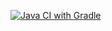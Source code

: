 [![Java CI with Gradle](https://github.com/YudinaKsenia/CI/actions/workflows/gradle.yml/badge.svg)](https://github.com/YudinaKsenia/CI/actions/workflows/gradle.yml)